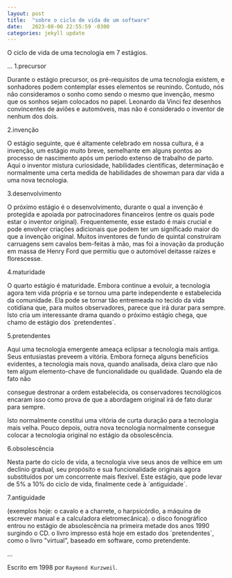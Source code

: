 ```yaml
---
layout: post
title:  "sobre o ciclo de vida de um software"
date:   2023-08-06 22:55:59 -0300
categories: jekyll update
---
```


O ciclo de vida de uma tecnologia em 7 estágios.

...
1.precursor

<p>
Durante o estágio precursor, os pré-requisitos de uma tecnologia existem, e sonhadores podem contemplar esses elementos se reunindo. Contudo, nós não consideramos o sonho como sendo o mesmo que invenção, mesmo que os sonhos sejam colocados no papel. Leonardo da Vinci fez desenhos convincentes de aviões e automóveis, mas não é considerado o inventor de nenhum dos dois.

</p>

2.invenção
<p>
O estágio seguinte, que é altamente celebrado em nossa cultura, é a invenção, um estágio muito breve, semelhante em alguns pontos ao processo de nascimento após um período extenso de trabalho de parto. Aqui o inventor mistura curiosidade, habilidades científicas, determinação e normalmente uma certa medida de habilidades de showman para dar vida a uma nova tecnologia.

</p>


3.desenvolvimento
<p>
O próximo estágio é o desenvolvimento, durante o qual a invenção é protegida e apoiada por patrocinadores financeiros (entre os quais pode estar o inventor original). Frequentemente, esse estado é mais crucial e pode envolver criações adicionais que podem ter um significado maior do que a invenção original. Muitos inventores de fundo de quintal construíram carruagens sem cavalos bem-feitas à mão, mas foi a inovação da produção em massa de Henry Ford que permitiu que o automóvel deitasse raízes e florescesse.
</p>



4.maturidade
<p>
O quarto estágio é maturidade. Embora continue a evoluir, a tecnologia agora tem vida própria e se tornou uma parte independente e estabelecida da comunidade. Ela pode se tornar tão entremeada no tecido da vida cotidiana que, para muitos observadores, parece que irá durar para sempre. Isto cria um interessante drama quando o próximo estágio chega, que chamo de estágio dos `pretendentes`.

</p>

5.pretendentes
<p>
Aqui uma tecnologia emergente ameaça eclipsar a tecnologia mais antiga. Seus entusiastas preveem a vitória. Embora forneça alguns benefícios evidentes, a tecnologia mais nova, quando analisada, deixa claro que não tem algum elemento-chave de funcionalidade ou qualidade. Quando ela de fato não

  consegue destronar a ordem estabelecida, os conservadores tecnológicos encaram isso como prova de que a abordagem original irá de fato durar para sempre.

  Isto normalmente constitui uma vitória de curta duração para a tecnologia mais velha. Pouco depois, outra nova tecnologia normalmente consegue colocar a tecnologia original no estágio da obsolescência.
</p>

6.obsolescência
<p>
Nesta parte do ciclo de vida, a tecnologia vive seus anos de velhice em um declínio gradual, seu propósito e sua funcionalidade originais agora substituídos por um concorrente mais flexível. Este estágio, que pode levar de 5% a 10% do ciclo de vida, finalmente cede à `antiguidade`.
</p>

7.antiguidade
<p>
(exemplos hoje: o cavalo e a charrete, o harpsicórdio, a máquina de escrever manual e a calculadora eletromecânica).
o disco fonográfico entrou no estágio de absolescência na primeira metade dos anos 1990 surgindo o CD.
o livro impresso está hoje em estado dos `pretendentes`, como o livro "virtual", baseado em software, como pretendente.
</p>
...

Escrito em 1998 por `Raymond Kurzweil`.